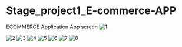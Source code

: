 # Stage_project1_E-commerce-APP
ECOMMERCE Application 
App screen
![1](https://user-images.githubusercontent.com/75865028/123553841-5c9ef980-d775-11eb-88de-6053627e1a18.png)

![2](https://user-images.githubusercontent.com/75865028/123553861-6a547f00-d775-11eb-84d4-1bb686481a5c.png)
![3](https://user-images.githubusercontent.com/75865028/123553869-717b8d00-d775-11eb-9699-90dca9a71551.png)
![4](https://user-images.githubusercontent.com/75865028/123553877-76d8d780-d775-11eb-9288-c9c51e71b63d.png)
![5](https://user-images.githubusercontent.com/75865028/123553884-7dffe580-d775-11eb-931d-71c844da1f02.png)
![6](https://user-images.githubusercontent.com/75865028/123553894-848e5d00-d775-11eb-86d7-e3a2973887f2.png)
![7](https://user-images.githubusercontent.com/75865028/123553897-89531100-d775-11eb-9354-f912b9f5858a.png)
![8](https://user-images.githubusercontent.com/75865028/123553906-8eb05b80-d775-11eb-88d7-bfbfac199fb2.png)
